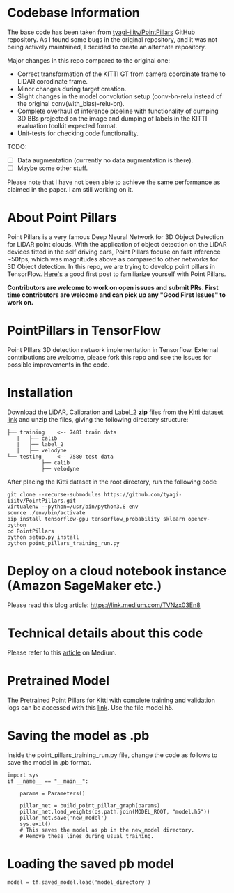 
# Codebase Information
The base code has been taken from [tyagi-iiitv/PointPillars](https://github.com/tyagi-iiitv/PointPillars) GitHub repository.
As I found some bugs in the original repository, and it was not being actively maintained, I decided to create an alternate repository.

Major changes in this repo compared to the original one:
 - Correct transformation of the KITTI GT from camera coordinate frame to LiDAR corodinate frame.
 - Minor changes during target creation.
 - Slight changes in the model convolution setup (conv-bn-relu instead of the original conv(with_bias)-relu-bn).
 - Complete overhaul of inference pipeline with functionality of dumping 3D BBs projected on the image and dumping of labels in the KITTI evaluation toolkit expected format.
 - Unit-tests for checking code functionality.

TODO:
 - [ ] Data augmentation (currently no data augmentation is there).
 - [ ] Maybe some other stuff.

Please note that I have not been able to achieve the same performance as claimed in the paper.
I am still working on it. 

# About Point Pillars
Point Pillars is a very famous Deep Neural Network for 3D Object Detection for LiDAR point clouds. With the application of object detection on the LiDAR devices fitted in the self driving cars, Point Pillars focuse on fast inference ~50fps, which was magnitudes above as compared to other networks for 3D Object detection. In this repo, we are trying to develop point pillars in TensorFlow. [Here's](https://medium.com/@a_tyagi/pointpillars-3d-point-clouds-bounding-box-detection-and-tracking-pointnet-pointnet-lasernet-67e26116de5a?source=friends_link&sk=4a27f55f2cea645af39f72117984fd22) a good first post to familiarize yourself with Point Pillars. 

**Contributors are welcome to work on open issues and submit PRs. First time contributors are welcome and can pick up any "Good First Issues" to work on.**

# PointPillars in TensorFlow
Point PIllars 3D detection network implementation in Tensorflow. External contributions are welcome, please fork this repo and see the issues for possible improvements in the code.  

# Installation
Download the LiDAR, Calibration and Label_2 **zip** files from the [Kitti dataset link](http://www.cvlibs.net/datasets/kitti/eval_object.php?obj_benchmark=3d) and unzip the files, giving the following directory structure:

```plain
├── training    <-- 7481 train data
   |   ├── calib
   |   ├── label_2
   |   ├── velodyne
└── testing     <-- 7580 test data
           ├── calib
           ├── velodyne
```
After placing the Kitti dataset in the root directory, run the following code

```
git clone --recurse-submodules https://github.com/tyagi-iiitv/PointPillars.git
virtualenv --python=/usr/bin/python3.8 env
source ./env/bin/activate
pip install tensorflow-gpu tensorflow_probability sklearn opencv-python
cd PointPillars
python setup.py install
python point_pillars_training_run.py
```

# Deploy on a cloud notebook instance (Amazon SageMaker etc.)
Please read this blog article: https://link.medium.com/TVNzx03En8

# Technical details about this code
Please refer to this [article](https://medium.com/@a_tyagi/implementing-point-pillars-in-tensorflow-c38d10e9286?source=friends_link&sk=90995fae2d0a9c4e0dd5ec420c218c84) on Medium. 

# Pretrained Model
The Pretrained Point Pillars for Kitti with complete training and validation logs can be accessed with this [link](https://drive.google.com/file/d/1VfnYr3N7gZb2RuzQNCTrTIZoaoLEzc8O/view?usp=sharing). Use the file model.h5.

# Saving the model as .pb
Inside the point_pillars_training_run.py file, change the code as follows to save the model in .pb format. 

```
import sys
if __name__ == "__main__":

    params = Parameters()

    pillar_net = build_point_pillar_graph(params)
    pillar_net.load_weights(os.path.join(MODEL_ROOT, "model.h5"))
    pillar_net.save('new_model')
    sys.exit()
    # This saves the model as pb in the new_model directory. 
    # Remove these lines during usual training. 
```
# Loading the saved pb model
```
model = tf.saved_model.load('model_directory')
```


